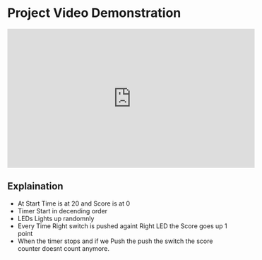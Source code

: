 # Project Video Demonstration

<iframe width="560" height="315" src="https://www.youtube.com/embed/pYrp-NqS280" title="YouTube video player" frameborder="0" allow="accelerometer; autoplay; clipboard-write; encrypted-media; gyroscope; picture-in-picture" allowfullscreen></iframe>


## Explaination

-  At Start Time is at 20 and Score is at 0
-  Timer Start in decending order
-  LEDs Lights up randomnly
-  Every Time Right switch is pushed againt Right LED the Score goes up 1 point
-  When the timer stops and if we Push the push the switch the score counter doesnt count anymore.
